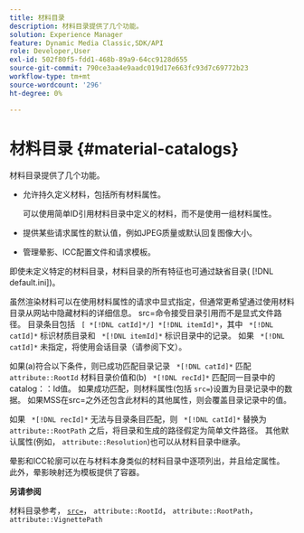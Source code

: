 ```yaml
---
title: 材料目录
description: 材料目录提供了几个功能。
solution: Experience Manager
feature: Dynamic Media Classic,SDK/API
role: Developer,User
exl-id: 502f80f5-fdd1-468b-89a9-64cc9128d655
source-git-commit: 790ce3aa4e9aadc019d17e663fc93d7c69772b23
workflow-type: tm+mt
source-wordcount: '296'
ht-degree: 0%

---
```


# 材料目录 {#material-catalogs}

材料目录提供了几个功能。

* 允许持久定义材料，包括所有材料属性。

  可以使用简单ID引用材料目录中定义的材料，而不是使用一组材料属性。
* 提供某些请求属性的默认值，例如JPEG质量或默认回复图像大小。
* 管理晕影、ICC配置文件和请求模板。

即使未定义特定的材料目录，材料目录的所有特征也可通过缺省目录( [!DNL default.ini])。

虽然渲染材料可以在使用材料属性的请求中显式指定，但通常更希望通过使用材料目录从网站中隐藏材料的详细信息。 src=命令接受目录引用而不是显式文件路径。 目录条目包括 ` [ *[!DNL catId]*/] *[!DNL itemId]*`，其中 ` *[!DNL catId]*` 标识材质目录和 ` *[!DNL itemId]*` 标识目录中的记录。 如果 ` *[!DNL catId]*` 未指定，将使用会话目录（请参阅下文）。

如果(a)符合以下条件，则已成功匹配目录记录 ` *[!DNL catId]*` 匹配 `attribute::RootId` 材料目录价值和(b) ` *[!DNL recId]*` 匹配同一目录中的catalog：：Id值。 如果成功匹配，则材料属性(包括 `src=`)设置为目录记录中的数据。 如果MSS在src=之外还包含此材料的其他属性，则会覆盖目录记录中的值。

如果 ` *[!DNL recId]*` 无法与目录条目匹配，则 ` *[!DNL catId]*` 替换为 `attribute::RootPath` 之后，将目录和生成的路径假定为简单文件路径。 其他默认属性(例如， `attribute::Resolution`)也可以从材料目录中继承。

晕影和ICC轮廓可以在与材料本身类似的材料目录中逐项列出，并且给定属性。 此外，晕影映射还为模板提供了容器。

**另请参阅**

材料目录参考， [`src=`](../../../../../../ir-api/http-protocol/image-rendering-api-ref/c-ir-http-protocol-ref/c-ir-http-protocol-command-reference/r-ir-src.md#reference-62c98abad22149d68d405ed6aaff8272)， `attribute::RootId`， `attribute::RootPath`， `attribute::VignettePath`
